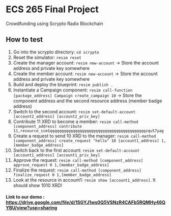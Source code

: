 # ECS 265 Final Project 
Crowdfunding using Scrypto Radix Blockchain

## How to test
1. Go into the scrypto directory: `cd scrypto`
1. Reset the simulator: `resim reset`
1. Create the manager account: `resim new-account` -> Store the account address and private key somewhere
1. Create the member account: `resim new-account` -> Store the account address and private key somewhere
1. Build and deploy the blueprint: `resim publish .`
1. Instantiate a Campaign component: `resim call-function [package_address] Campaign create_campaign 10` -> Store the component address and the second resource address (member badge address)
1. Switch to the second account: `resim set-default-account [account2_address] [account2_priv_key]`
1. Contribute 11 XRD to become a member: `resim call-method [component_address] contribute 11,resource_sim1qqqqqqqqqqqqqqqqqqqqqqqqqqqqqqqqqqqqqqqqqqzqu57yag`
1. Create a request to send 10 XRD to the manager: `resim call-method [component_address] create_request "hello" 10 [account1_address] 1,[member_badge_address]`
1. Switch back to the first account: `resim set-default-account [account1_address] [account1_priv_key]`
1. Approve the request: `resim call-method [component_address] approve_request 0 1,[member_badge_address]`
1. Finalize the request: `resim call-method [component_address] finalize_request 0 1,[member_badge_address]`
1. Look at the resource in account1: `resim show [account1_address]`. It should show 1010 XRD!

#### Link to our demo : https://drive.google.com/file/d/1SGYJ1ws0Q5VSNzR4CAFb5RQMHy46QYBU/view?usp=sharing
